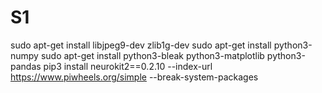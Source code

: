 # S1
sudo apt-get install libjpeg9-dev zlib1g-dev
sudo apt-get install python3-numpy
sudo apt-get install python3-bleak python3-matplotlib python3-pandas
pip3 install neurokit2==0.2.10 --index-url https://www.piwheels.org/simple --break-system-packages
